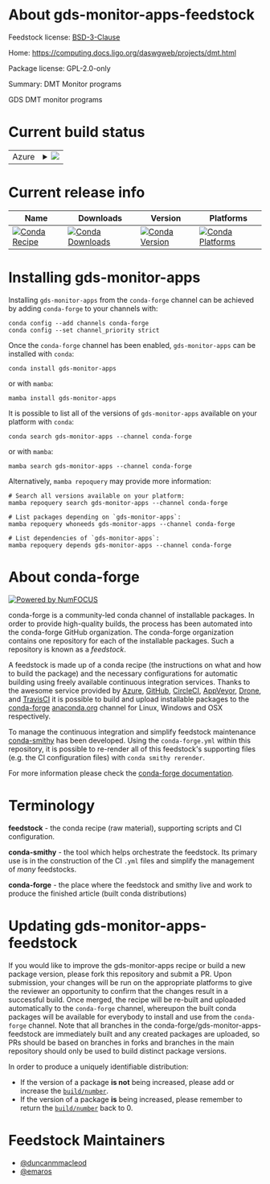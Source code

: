 About gds-monitor-apps-feedstock
================================

Feedstock license: [BSD-3-Clause](https://github.com/conda-forge/gds-monitor-apps-feedstock/blob/main/LICENSE.txt)

Home: https://computing.docs.ligo.org/daswgweb/projects/dmt.html

Package license: GPL-2.0-only

Summary: DMT Monitor programs

GDS DMT monitor programs

Current build status
====================


<table>
    
  <tr>
    <td>Azure</td>
    <td>
      <details>
        <summary>
          <a href="https://dev.azure.com/conda-forge/feedstock-builds/_build/latest?definitionId=21054&branchName=main">
            <img src="https://dev.azure.com/conda-forge/feedstock-builds/_apis/build/status/gds-monitor-apps-feedstock?branchName=main">
          </a>
        </summary>
        <table>
          <thead><tr><th>Variant</th><th>Status</th></tr></thead>
          <tbody><tr>
              <td>linux_64_root_base6.32.0</td>
              <td>
                <a href="https://dev.azure.com/conda-forge/feedstock-builds/_build/latest?definitionId=21054&branchName=main">
                  <img src="https://dev.azure.com/conda-forge/feedstock-builds/_apis/build/status/gds-monitor-apps-feedstock?branchName=main&jobName=linux&configuration=linux%20linux_64_root_base6.32.0" alt="variant">
                </a>
              </td>
            </tr><tr>
              <td>linux_64_root_base6.32.2</td>
              <td>
                <a href="https://dev.azure.com/conda-forge/feedstock-builds/_build/latest?definitionId=21054&branchName=main">
                  <img src="https://dev.azure.com/conda-forge/feedstock-builds/_apis/build/status/gds-monitor-apps-feedstock?branchName=main&jobName=linux&configuration=linux%20linux_64_root_base6.32.2" alt="variant">
                </a>
              </td>
            </tr>
          </tbody>
        </table>
      </details>
    </td>
  </tr>
</table>

Current release info
====================

| Name | Downloads | Version | Platforms |
| --- | --- | --- | --- |
| [![Conda Recipe](https://img.shields.io/badge/recipe-gds--monitor--apps-green.svg)](https://anaconda.org/conda-forge/gds-monitor-apps) | [![Conda Downloads](https://img.shields.io/conda/dn/conda-forge/gds-monitor-apps.svg)](https://anaconda.org/conda-forge/gds-monitor-apps) | [![Conda Version](https://img.shields.io/conda/vn/conda-forge/gds-monitor-apps.svg)](https://anaconda.org/conda-forge/gds-monitor-apps) | [![Conda Platforms](https://img.shields.io/conda/pn/conda-forge/gds-monitor-apps.svg)](https://anaconda.org/conda-forge/gds-monitor-apps) |

Installing gds-monitor-apps
===========================

Installing `gds-monitor-apps` from the `conda-forge` channel can be achieved by adding `conda-forge` to your channels with:

```
conda config --add channels conda-forge
conda config --set channel_priority strict
```

Once the `conda-forge` channel has been enabled, `gds-monitor-apps` can be installed with `conda`:

```
conda install gds-monitor-apps
```

or with `mamba`:

```
mamba install gds-monitor-apps
```

It is possible to list all of the versions of `gds-monitor-apps` available on your platform with `conda`:

```
conda search gds-monitor-apps --channel conda-forge
```

or with `mamba`:

```
mamba search gds-monitor-apps --channel conda-forge
```

Alternatively, `mamba repoquery` may provide more information:

```
# Search all versions available on your platform:
mamba repoquery search gds-monitor-apps --channel conda-forge

# List packages depending on `gds-monitor-apps`:
mamba repoquery whoneeds gds-monitor-apps --channel conda-forge

# List dependencies of `gds-monitor-apps`:
mamba repoquery depends gds-monitor-apps --channel conda-forge
```


About conda-forge
=================

[![Powered by
NumFOCUS](https://img.shields.io/badge/powered%20by-NumFOCUS-orange.svg?style=flat&colorA=E1523D&colorB=007D8A)](https://numfocus.org)

conda-forge is a community-led conda channel of installable packages.
In order to provide high-quality builds, the process has been automated into the
conda-forge GitHub organization. The conda-forge organization contains one repository
for each of the installable packages. Such a repository is known as a *feedstock*.

A feedstock is made up of a conda recipe (the instructions on what and how to build
the package) and the necessary configurations for automatic building using freely
available continuous integration services. Thanks to the awesome service provided by
[Azure](https://azure.microsoft.com/en-us/services/devops/), [GitHub](https://github.com/),
[CircleCI](https://circleci.com/), [AppVeyor](https://www.appveyor.com/),
[Drone](https://cloud.drone.io/welcome), and [TravisCI](https://travis-ci.com/)
it is possible to build and upload installable packages to the
[conda-forge](https://anaconda.org/conda-forge) [anaconda.org](https://anaconda.org/)
channel for Linux, Windows and OSX respectively.

To manage the continuous integration and simplify feedstock maintenance
[conda-smithy](https://github.com/conda-forge/conda-smithy) has been developed.
Using the ``conda-forge.yml`` within this repository, it is possible to re-render all of
this feedstock's supporting files (e.g. the CI configuration files) with ``conda smithy rerender``.

For more information please check the [conda-forge documentation](https://conda-forge.org/docs/).

Terminology
===========

**feedstock** - the conda recipe (raw material), supporting scripts and CI configuration.

**conda-smithy** - the tool which helps orchestrate the feedstock.
                   Its primary use is in the construction of the CI ``.yml`` files
                   and simplify the management of *many* feedstocks.

**conda-forge** - the place where the feedstock and smithy live and work to
                  produce the finished article (built conda distributions)


Updating gds-monitor-apps-feedstock
===================================

If you would like to improve the gds-monitor-apps recipe or build a new
package version, please fork this repository and submit a PR. Upon submission,
your changes will be run on the appropriate platforms to give the reviewer an
opportunity to confirm that the changes result in a successful build. Once
merged, the recipe will be re-built and uploaded automatically to the
`conda-forge` channel, whereupon the built conda packages will be available for
everybody to install and use from the `conda-forge` channel.
Note that all branches in the conda-forge/gds-monitor-apps-feedstock are
immediately built and any created packages are uploaded, so PRs should be based
on branches in forks and branches in the main repository should only be used to
build distinct package versions.

In order to produce a uniquely identifiable distribution:
 * If the version of a package **is not** being increased, please add or increase
   the [``build/number``](https://docs.conda.io/projects/conda-build/en/latest/resources/define-metadata.html#build-number-and-string).
 * If the version of a package **is** being increased, please remember to return
   the [``build/number``](https://docs.conda.io/projects/conda-build/en/latest/resources/define-metadata.html#build-number-and-string)
   back to 0.

Feedstock Maintainers
=====================

* [@duncanmmacleod](https://github.com/duncanmmacleod/)
* [@emaros](https://github.com/emaros/)

